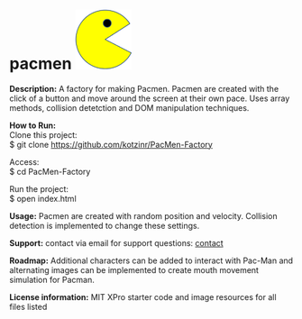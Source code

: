 # pacmen    <img src="PacMan1.png" width=100px>

**Description:** A factory for making Pacmen. Pacmen are created with the click of a button and move around the screen at their own pace. Uses array methods, collision detetction and DOM manipulation techniques.

**How to Run:** <br>
Clone this project: <br>
$ git clone https://github.com/kotzinr/PacMen-Factory <br>

Access: <br>
$ cd PacMen-Factory <br>

Run the project: <br>
$ open index.html <br>

**Usage:** Pacmen are created with random position and velocity. Collision detection is implemented to change these settings. 

**Support:** contact via email for support questions: <a href="mailto:rkotzin@gmail.com">contact</a>

**Roadmap:** Additional characters can be added to interact with Pac-Man and alternating images can be implemented to create mouth movement simulation for Pacman. 

**License information:** MIT XPro starter code and image resources for all files listed



